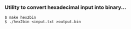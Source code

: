### Utility to convert hexadecimal input into binary...

```shell
$ make hex2bin
$ ./hex2bin <input.txt >output.bin
```
